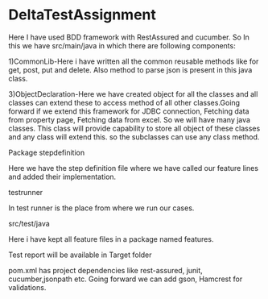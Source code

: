 # DeltaTestAssignment

Here I have used BDD framework with RestAssured and cucumber. So In this we have src/main/java in which there are following components:

1)CommonLib-Here i have written all the common reusable methods like for get, post, put and delete. Also method to parse json is present in this java class.

3)ObjectDeclaration-Here we have created object for all the classes and all classes can extend these to access method of all other classes.Going forward if we extend this framework for JDBC connection, Fetching data from property page, Fetching data from excel. So we will have many java classes. This class will provide capability to store all object of these classes and any class will extend this. so the subclasses can use any class method.

Package stepdefinition

Here we have the step definition file where we have called our feature lines and added their implementation.

testrunner

In test runner is the place from where we run our cases.

src/test/java

Here i have kept all feature files in a package named features.


Test report will be available in Target folder


pom.xml has project dependencies like rest-assured, junit, cucumber,jsonpath etc. Going forward we can add gson, Hamcrest for validations.
